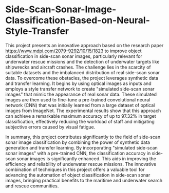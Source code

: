 # Side-Scan-Sonar-Image-Classification-Based-on-Neural-Style-Transfer

This project presents an innovative approach based on the research paper https://www.mdpi.com/2079-9292/10/15/1823 to improve object classification in side-scan sonar images, particularly relevant for underwater rescue missions and the detection of underwater targets like shipwrecks and aircraft crashes. The challenge lies in the scarcity of suitable datasets and the imbalanced distribution of real side-scan sonar data. To overcome these obstacles, the project leverages synthetic data and transfer learning. It begins by using optical images as inputs and employs a style transfer network to create "simulated side-scan sonar images" that mimic the appearance of real sonar data. These simulated images are then used to fine-tune a pre-trained convolutional neural network (CNN) that was initially learned from a large dataset of optical images from ImageNet. The experimental results show that this approach can achieve a remarkable maximum accuracy of up to 97.32% in target classification, effectively reducing the workload of staff and mitigating subjective errors caused by visual fatigue.

In summary, this project contributes significantly to the field of side-scan sonar image classification by combining the power of synthetic data generation and transfer learning. By incorporating "simulated side-scan sonar images" with a pre-trained CNN, the classification accuracy in side-scan sonar images is significantly enhanced. This aids in improving the efficiency and reliability of underwater rescue missions. The innovative combination of techniques in this project offers a valuable tool for advancing the automation of object classification in side-scan sonar images, bringing practical benefits to the maritime and underwater search and rescue communities.
